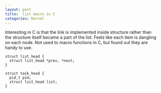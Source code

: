 ```yaml
---
layout: post
title:  list macro in C
categories: Kernel
---
```

Interesting in C is that the link is implemented inside structure rather than the structure itself became a part of the list. 
Feels like each item is dangling on each node. 
Not used to macro functions in C, but found out they are handy to use. 

```
struct list_head {
  struct list_head *prev, *next;
}

struct task_head {
  pid_t pid;
  struct lsit_head list;
}

```
